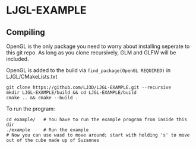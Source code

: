 # LJGL-EXAMPLE
## Compiling
OpenGL is the only package you need to worry about installing seperate to this git repo. As long as you clone recursively, GLM and GLFW will be included.


OpenGL is added to the build via `find_package(OpenGL REQUIRED)` in LJGL/CMakeLists.txt
```
git clone https://github.com/LJ3D/LJGL-EXAMPLE.git --recursive
mkdir LJGL-EXAMPLE/build && cd LJGL-EXAMPLE/build
cmake .. && cmake --build .
```
To run the program:
```
cd example/   # You have to run the example program from inside this dir
./example     # Run the example
# Now you can use wasd to move around; start with holding 's' to move out of the cube made up of Suzannes
```
